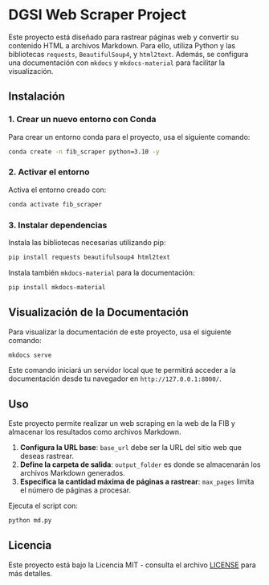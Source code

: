 # DGSI Web Scraper Project

Este proyecto está diseñado para rastrear páginas web y convertir su contenido HTML a archivos Markdown. Para ello, utiliza Python y las bibliotecas `requests`, `BeautifulSoup4`, y `html2text`. Además, se configura una documentación con `mkdocs` y `mkdocs-material` para facilitar la visualización.

## Instalación

### 1. Crear un nuevo entorno con Conda

Para crear un entorno conda para el proyecto, usa el siguiente comando:

```bash
conda create -n fib_scraper python=3.10 -y
```

### 2. Activar el entorno

Activa el entorno creado con:

```bash
conda activate fib_scraper
```

### 3. Instalar dependencias

Instala las bibliotecas necesarias utilizando pip:

```bash
pip install requests beautifulsoup4 html2text
```

Instala también `mkdocs-material` para la documentación:

```bash
pip install mkdocs-material
```

## Visualización de la Documentación

Para visualizar la documentación de este proyecto, usa el siguiente comando:

```bash
mkdocs serve
```

Este comando iniciará un servidor local que te permitirá acceder a la documentación desde tu navegador en `http://127.0.0.1:8000/`.

## Uso

Este proyecto permite realizar un web scraping en la web de la FIB y almacenar los resultados como archivos Markdown.

1. **Configura la URL base**: `base_url` debe ser la URL del sitio web que deseas rastrear.
2. **Define la carpeta de salida**: `output_folder` es donde se almacenarán los archivos Markdown generados.
3. **Especifica la cantidad máxima de páginas a rastrear**: `max_pages` limita el número de páginas a procesar.

Ejecuta el script con:

```bash
python md.py
```

## Licencia

Este proyecto está bajo la Licencia MIT - consulta el archivo [LICENSE](LICENSE) para más detalles.
